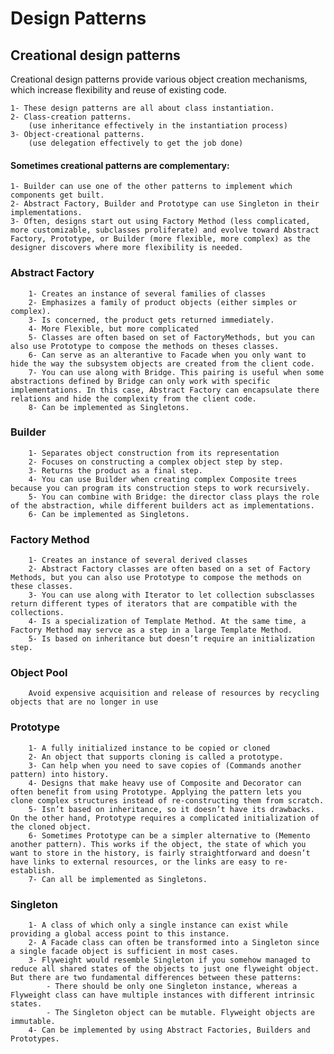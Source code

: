 # Design Patterns

## Creational design patterns
Creational design patterns provide various object creation mechanisms, which increase flexibility and reuse of existing code.

    1- These design patterns are all about class instantiation.
    2- Class-creation patterns.
        (use inheritance effectively in the instantiation process)
    3- Object-creational patterns.
        (use delegation effectively to get the job done)
    
#### Sometimes creational patterns are complementary:
    1- Builder can use one of the other patterns to implement which components get built.
    2- Abstract Factory, Builder and Prototype can use Singleton in their implementations.
    3- Often, designs start out using Factory Method (less complicated, more customizable, subclasses proliferate) and evolve toward Abstract Factory, Prototype, or Builder (more flexible, more complex) as the designer discovers where more flexibility is needed.


### Abstract Factory
        1- Creates an instance of several families of classes
        2- Emphasizes a family of product objects (either simples or complex).
        3- Is concerned, the product gets returned immediately.
        4- More Flexible, but more complicated
        5- Classes are often based on set of FactoryMethods, but you can also use Prototype to compose the methods on theses classes.
        6- Can serve as an alterantive to Facade when you only want to hide the way the subsystem objects are created from the client code.
        7- You can use along with Bridge. This pairing is useful when some abstractions defined by Bridge can only work with specific implementations. In this case, Abstract Factory can encapsulate there relations and hide the complexity from the client code. 
        8- Can be implemented as Singletons.
### Builder
        1- Separates object construction from its representation
        2- Focuses on constructing a complex object step by step.
        3- Returns the product as a final step.
        4- You can use Builder when creating complex Composite trees because you can program its construction steps to work recursively.
        5- You can combine with Bridge: the director class plays the role of the abstraction, while different builders act as implementations.
        6- Can be implemented as Singletons.
### Factory Method
        1- Creates an instance of several derived classes
        2- Abstract Factory classes are often based on a set of Factory Methods, but you can also use Prototype to compose the methods on these classes.
        3- You can use along with Iterator to let collection subsclasses return different types of iterators that are compatible with the collections.
        4- Is a specialization of Template Method. At the same time, a Factory Method may servce as a step in a large Template Method.
        5- Is based on inheritance but doesn’t require an initialization step.
### Object Pool
        Avoid expensive acquisition and release of resources by recycling objects that are no longer in use
### Prototype
        1- A fully initialized instance to be copied or cloned
        2- An object that supports cloning is called a prototype.
        3- Can help when you need to save copies of (Commands another pattern) into history.
        4- Designs that make heavy use of Composite and Decorator can often benefit from using Prototype. Applying the pattern lets you clone complex structures instead of re-constructing them from scratch.
        5- Isn’t based on inheritance, so it doesn’t have its drawbacks. On the other hand, Prototype requires a complicated initialization of the cloned object.
        6- Sometimes Prototype can be a simpler alternative to (Memento another pattern). This works if the object, the state of which you want to store in the history, is fairly straightforward and doesn’t have links to external resources, or the links are easy to re-establish.
        7- Can all be implemented as Singletons.
### Singleton
        1- A class of which only a single instance can exist while providing a global access point to this instance.
        2- A Facade class can often be transformed into a Singleton since a single facade object is sufficient in most cases.
        3- Flyweight would resemble Singleton if you somehow managed to reduce all shared states of the objects to just one flyweight object. But there are two fundamental differences between these patterns:
            - There should be only one Singleton instance, whereas a Flyweight class can have multiple instances with different intrinsic states.
            - The Singleton object can be mutable. Flyweight objects are immutable.
        4- Can be implemented by using Abstract Factories, Builders and Prototypes.
